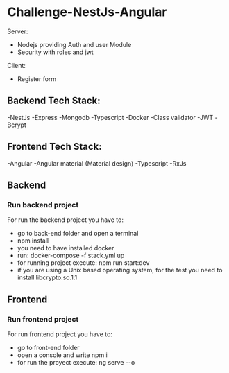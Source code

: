 # Challenge-NestJs-Angular


Server:
-   Nodejs providing Auth and user Module
-   Security with roles and jwt


Client:
-  Register form

## Backend Tech Stack:
-NestJs
-Express
-Mongodb
-Typescript
-Docker
-Class validator
-JWT
-Bcrypt

## Frontend Tech Stack:
-Angular
-Angular material (Material design)
-Typescript
-RxJs
## Backend 
### Run backend project
For run the backend project you have to:
- go to back-end folder and open a terminal
- npm install
- you need to have installed docker
- run: docker-compose -f stack.yml up
- for running project execute:  npm run start:dev
- if you are using a Unix based operating system, for the test you need to install libcrypto.so.1.1


## Frontend
### Run frontend project


For run frontend project you have to:
- go to front-end folder
- open a console and write npm i
- for run the proyect execute: ng serve --o 
